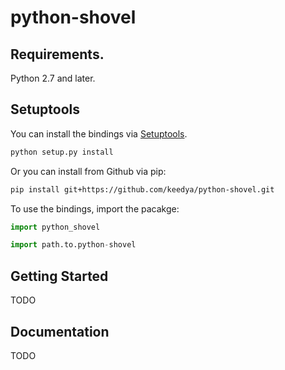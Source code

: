 # python-shovel

## Requirements.
Python 2.7 and later.

## Setuptools
You can install the bindings via [Setuptools](http://pypi.python.org/pypi/setuptools).

```sh
python setup.py install
```

Or you can install from Github via pip:

```sh
pip install git+https://github.com/keedya/python-shovel.git
```

To use the bindings, import the pacakge:

```python
import python_shovel
```

```python
import path.to.python-shovel
```
## Getting Started

TODO

## Documentation

TODO


